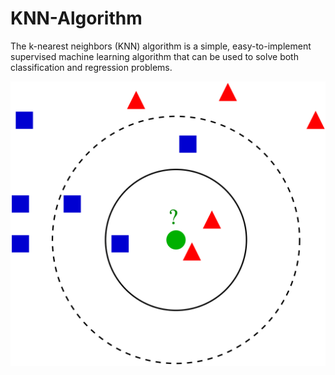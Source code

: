# KNN-Algorithm
 The k-nearest neighbors (KNN) algorithm is a simple, easy-to-implement supervised machine
 learning algorithm that can be used to solve both classification and regression problems.
 
 <img src="knn.png"></img>
